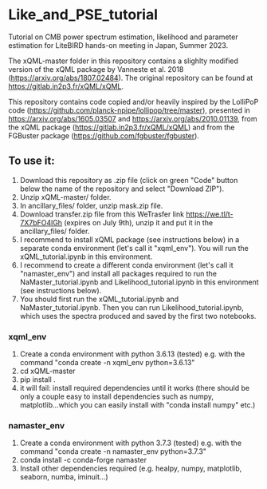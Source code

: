 # Like_and_PSE_tutorial
Tutorial on CMB power spectrum estimation, likelihood and parameter estimation for LiteBIRD hands-on meeting in Japan, Summer 2023.

The xQML-master folder in this repository contains a slighlty modified version of the xQML package by Vanneste et al. 2018 (https://arxiv.org/abs/1807.02484). The original repository can be found at https://gitlab.in2p3.fr/xQML/xQML.

This repository contains code copied and/or heavily inspired by the LolliPoP code (https://github.com/planck-npipe/lollipop/tree/master), presented in https://arxiv.org/abs/1605.03507 and https://arxiv.org/abs/2010.01139, from the xQML package (https://gitlab.in2p3.fr/xQML/xQML) and from the FGBuster package (https://github.com/fgbuster/fgbuster).


## To use it:
1. Download this repository as .zip file (click on green "Code" button below the name of the repository and select "Download ZIP").
2. Unzip xQML-master/ folder.
3. In ancillary_files/ folder, unzip mask.zip file.
4. Download transfer.zip file from this WeTrasfer link https://we.tl/t-7X7bFO4lGh (expires on July 9th), unzip it and put it in the ancillary_files/ folder.
5. I recommend to install xQML package (see instructions below) in a separate conda environment (let's call it "xqml_env"). You will run the xQML_tutorial.ipynb in this environment.
6. I recommend to create a different conda environment (let's call it "namaster_env") and install all packages required to run the NaMaster_tutorial.ipynb and Likelihood_tutorial.ipynb in this environment (see instructions below).
7. You should first run the xQML_tutorial.ipynb and NaMaster_tutorial.ipynb. Then you can run Likelihood_tutorial.ipynb, which uses the spectra produced and saved by the first two notebooks.

### xqml_env
1. Create a conda environment with python 3.6.13 (tested) e.g. with the command "conda create -n xqml_env python=3.6.13"
2. cd xQML-master
3. pip install .
4. it will fail: install required dependencies until it works (there should be only a couple easy to install dependencies such as numpy, matplotlib...which you can easily install with "conda install numpy" etc.)

### namaster_env
1. Create a conda environment with python 3.7.3 (tested) e.g. with the command "conda create -n namaster_env python=3.7.3"
2. conda install -c conda-forge namaster
3. Install other dependencies required (e.g. healpy, numpy, matplotlib, seaborn, numba, iminuit...)




